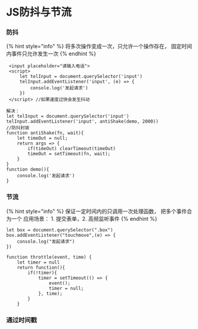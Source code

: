 # JS防抖与节流

### 防抖

{% hint style="info" %}
将多次操作变成一次，只允许一个操作存在， 固定时间内事件只允许发生一次
{% endhint %}

```
 <input placeholder="请输入电话">
 <script>
	 let telInput = document.querySelector('input')
	 telInput.addEventListener('input', (e) => {
		 console.log('发起请求')
	 })
 </script> //如果速度过快会发生抖动

解决：
let telInput = document.querySelector('input')
telInput.addEventListener('input', antiShake(demo, 2000))
//防抖封装
function antiShake(fn, wait){
	let timeOut = null;
	return args => {
		if(timeOut) clearTimeout(timeOut)
		timeOut = setTimeout(fn, wait);
	}
}
function demo(){
	console.log('发起请求')
}
```

### 节流&#x20;

{% hint style="info" %}
保证一定时间内的只调用一次处理函数， 把多个事件合为一个 应用场景： 1. 提交表单，2. 高频监听事件
{% endhint %}

```
let box = document.querySelector(".box")
box.addEventListener("touchmove",(e) => {
	console.log("发起请求")
})

function throttle(event, time) {
	let timer = null
	return function(){
		if(!timer){
			timer = setTimeout(() => {
				event();
				timer = null;	
			}, time);
		}
	}
```

### 通过时间戳

